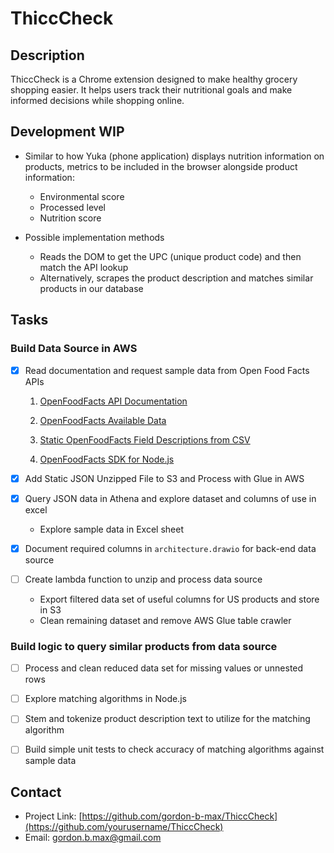 # ThiccCheck

## Description
ThiccCheck is a Chrome extension designed to make healthy grocery shopping easier. It helps users track their nutritional goals and make informed decisions while shopping online. 

## Development WIP
* Similar to how Yuka (phone application) displays nutrition information on products, metrics to be included in the browser alongside product information:
    * Environmental score 
    * Processed level
    * Nutrition score

* Possible implementation methods
    * Reads the DOM to get the UPC (unique product code) and then match the API lookup
    * Alternatively, scrapes the product description and matches similar products in our database


## Tasks

### Build Data Source in AWS 

* [x] Read documentation and request sample data from Open Food Facts APIs
    1. [OpenFoodFacts API Documentation](https://openfoodfacts.github.io/openfoodfacts-server/api/)

    2. [OpenFoodFacts Available Data](https://world.openfoodfacts.org/data)

    3. [Static OpenFoodFacts Field Descriptions from CSV](https://static.openfoodfacts.org/data/data-fields.txt)

    4. [OpenFoodFacts SDK for Node.js](https://github.com/openfoodfacts/openfoodfacts-nodejs/tree/develop/src/schemas)

* [x] Add Static JSON Unzipped File to S3 and Process with Glue in AWS

* [x] Query JSON data in Athena and explore dataset and columns of use in excel
    * Explore sample data in Excel sheet 

* [x] Document required columns in `architecture.drawio` for back-end data source

* [ ] Create lambda function to unzip and process data source
    * Export filtered data set of useful columns for US products and store in S3
    * Clean remaining dataset and remove AWS Glue table crawler



### Build logic to query similar products from data source

* [ ] Process and clean reduced data set for missing values or unnested rows

* [ ] Explore matching algorithms in Node.js

* [ ] Stem and tokenize product description text to utilize for the matching algorithm

* [ ] Build simple unit tests to check accuracy of matching algorithms against sample data



## Contact
- Project Link: [https://github.com/gordon-b-max/ThiccCheck](https://github.com/yourusername/ThiccCheck)
- Email: gordon.b.max@gmail.com
